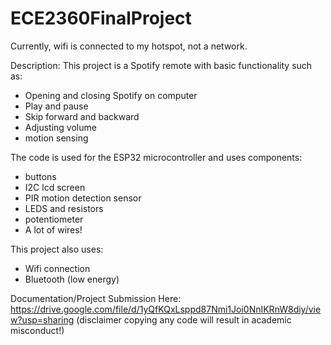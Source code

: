 # ECE2360FinalProject
Currently, wifi is connected to my hotspot, not a network.

Description:
This project is a Spotify remote with basic functionality such as:
- Opening and closing Spotify on computer
- Play and pause
- Skip forward and backward
- Adjusting volume
- motion sensing

The code is used for the ESP32 microcontroller and uses components:
- buttons
- I2C lcd screen
- PIR motion detection sensor
- LEDS and resistors
- potentiometer
- A lot of wires!

This project also uses:
- Wifi connection
- Bluetooth (low energy)

Documentation/Project Submission Here:
https://drive.google.com/file/d/1yQfKQxLsppd87Nmi1Joi0NnIKRnW8diy/view?usp=sharing
(disclaimer copying any code will result in academic misconduct!)
